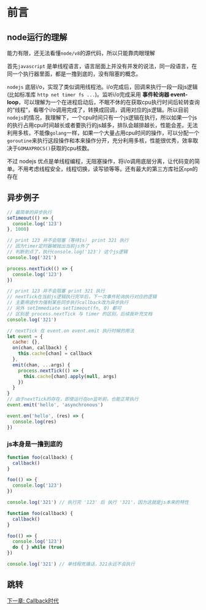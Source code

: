 # 前言

## node运行的理解

能力有限，还无法看懂`node/v8`的源代码，所以只能靠肉眼理解

首先`javascript` 是单线程语言，语言层面上并没有并发的说法，同一段语言，在同一个执行器里面，都是一撸到底的，没有阻塞的概念。

`nodejs` 底层i/o，实现了类似调用线程池。i/o完成后，回调来执行一段一段js逻辑(比如标准库 `http net timer fs ...`)。监听i/o完成采用 **事件轮询器 event-loop**，可以理解为一个在进程启动后，不眠不休的在获取cpu执行时间后轮转查询的“线程”，看哪个i/o调用完成了，转换成回调，调用对应的js逻辑。所以目前`nodejs`的情况，我理解下，一个cpu时间只有一个js逻辑在执行，所以如果一个js的执行占用cpu时间越长或者要执行的js越多，排队会越排越长，性能会差。无法利用多核，不能像`golang`一样，如果一个大量占用cpu时间的操作，可以分配一个`goroutine`来执行这段操作和本来操作分开，充分利用多核，性能很优秀，效率取决于`GOMAXPROCS()`获取的cpu核数。

不过 nodejs 优点是单线程编程，无阻塞操作，将i/o调用底层分离，让代码变的简单。不用考虑线程安全，线程切换，读写锁等等。还有最大的第三方库社区`npm`的存在

## 异步例子

```js
// 最简单的异步执行
seTimeout(() => {
  console.log('123')
}, 1000)

// print 123 并不会阻塞（等待1s） print 321 执行
// 因为timer定时器被抛出当前js外了
// 判断到点了，执行console.log('123') 这个js逻辑
console.log('321')
```

```js
process.nextTick(() => {
  console.log('123')
})

// print 123 并不会阻塞 print 321 执行
// nextTick在当前js逻辑执行完毕后，下一次事件轮询执行对应的逻辑
// 主要用途作为强制某些同步执行callback改为异步执行
// 另外 setImmediate setTimeout(fn, 0) 都可
// 区别是 process.nextTick 与 timer 的区别，后续我补充文档
console.log('321')

// nextTick 在 event.on event.emit 执行时候的用法
let event = {
  cache: {},
  on(chan, callback) {
    this.cache[chan] = callback
  },
  emit(chan, ...args) {
    process.nextTick(() => {
      this.cache[chan].apply(null, args)
    })
  }
}
// 由于nextTick的存在，即使运行在on监听前，也能正常执行
event.emit('hello', 'asynchronous')

event.on('hello', (res) => {
  console.log(res)
})
```

### js本身是一撸到底的

```js
function foo(callback) {
  callback()
}

foo(() => {
  console.log('123')
})

console.log('321') // 执行完 '123' 后 执行 '321'，因为这就是js本来的特性
```

```js
function foo(callback) {
  callback()
}

foo(() => {
  console.log('123')
  do { } while (true)
})

console.log('321') // 单线程死循话，321永远不会执行
```

## 跳转

[下一章: Callback时代](Callback时代.md)